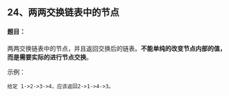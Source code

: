 ##  24、两两交换链表中的节点

#### 题目：

两两交换链表中的节点，并且返回交换后的链表。**不能单纯的改变节点内部的值，而是需要实际的进行节点交换**。



示例：

```
给定 1->2->3->4，应该返回2->1->4->3。
```

